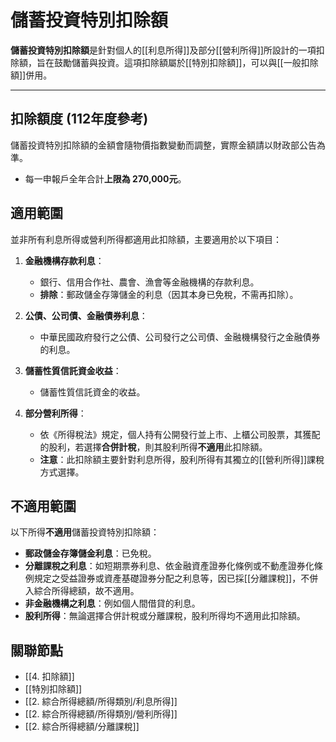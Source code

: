 # 儲蓄投資特別扣除額

**儲蓄投資特別扣除額**是針對個人的[[利息所得]]及部分[[營利所得]]所設計的一項扣除額，旨在鼓勵儲蓄與投資。這項扣除額屬於[[特別扣除額]]，可以與[[一般扣除額]]併用。

---

## 扣除額度 (112年度參考)

儲蓄投資特別扣除額的金額會隨物價指數變動而調整，實際金額請以財政部公告為準。

-   每一申報戶全年合計**上限為 270,000元**。

## 適用範圍

並非所有利息所得或營利所得都適用此扣除額，主要適用於以下項目：

1.  **金融機構存款利息**：
    -   銀行、信用合作社、農會、漁會等金融機構的存款利息。
    -   **排除**：郵政儲金存簿儲金的利息（因其本身已免稅，不需再扣除）。

2.  **公債、公司債、金融債券利息**：
    -   中華民國政府發行之公債、公司發行之公司債、金融機構發行之金融債券的利息。

3.  **儲蓄性質信託資金收益**：
    -   儲蓄性質信託資金的收益。

4.  **部分營利所得**：
    -   依《所得稅法》規定，個人持有公開發行並上市、上櫃公司股票，其獲配的股利，若選擇**合併計稅**，則其股利所得**不適用**此扣除額。
    -   **注意**：此扣除額主要針對利息所得，股利所得有其獨立的[[營利所得]]課稅方式選擇。

## 不適用範圍

以下所得**不適用**儲蓄投資特別扣除額：

-   **郵政儲金存簿儲金利息**：已免稅。
-   **分離課稅之利息**：如短期票券利息、依金融資產證券化條例或不動產證券化條例規定之受益證券或資產基礎證券分配之利息等，因已採[[分離課稅]]，不併入綜合所得總額，故不適用。
-   **非金融機構之利息**：例如個人間借貸的利息。
-   **股利所得**：無論選擇合併計稅或分離課稅，股利所得均不適用此扣除額。

## 關聯節點
- [[4. 扣除額]]
- [[特別扣除額]]
- [[2. 綜合所得總額/所得類別/利息所得]]
- [[2. 綜合所得總額/所得類別/營利所得]]
- [[2. 綜合所得總額/分離課稅]]

